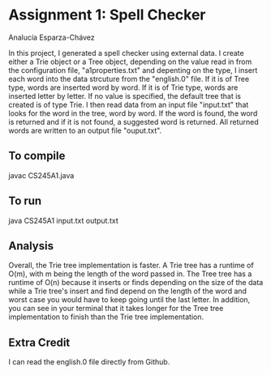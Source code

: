 # Assignment 1: Spell Checker
Analucía Esparza-Chávez

In this project, I generated a spell checker using external data. I create either a Trie object or a Tree object, depending on the value read in from the configuration file, "a1properties.txt" and depenting on the type, I insert each word into the data strcuture from the "english.0" file. If it is of Tree type, words are inserted word by word. If it is of Trie type, words are inserted letter by letter. If no value is specified, the default tree that is created is of type Trie. I then read data from an input file "input.txt" that looks for the word in the tree, word by word. If the word is found, the word is returned and if it is not found, a suggested word is returned. All returned words are written to an output file "ouput.txt".


## To compile
  javac CS245A1.java

## To run
  java CS245A1 input.txt output.txt

## Analysis
Overall, the Trie tree implementation is faster. A Trie tree has a runtime of O(m), with m being the length of the word passed in. The Tree tree has a runtime of O(n) because it inserts or finds depending on the size of the data while a Trie tree's insert and find depend on the length of the word and worst case you would have to keep going until the last letter. In addition, you can see in your terminal that it takes longer for the Tree tree implementation to finish than the Trie tree implementation.

## Extra Credit
I can read the english.0 file directly from Github.
